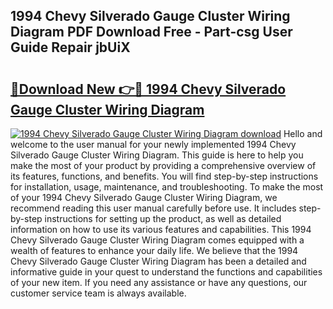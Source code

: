 ## 1994 Chevy Silverado Gauge Cluster Wiring Diagram PDF Download Free - Part-csg User Guide Repair jbUiX

# <h2><a href="http://dfr5zp.blite.top/?on=1994+Chevy+Silverado+Gauge+Cluster+Wiring+Diagram">🔗Download New 👉🔴 1994 Chevy Silverado Gauge Cluster Wiring Diagram</a></h2>

[![1994 Chevy Silverado Gauge Cluster Wiring Diagram download](https://i.imgur.com/lujVjoI.png)](http://dfr5zp.blite.top/?on=1994+Chevy+Silverado+Gauge+Cluster+Wiring+Diagram)
Hello and welcome to the user manual for your newly implemented 1994 Chevy Silverado Gauge Cluster Wiring Diagram. This guide is here to help you make the most of your product by providing a comprehensive overview of its features, functions, and benefits. You will find step-by-step instructions for installation, usage, maintenance, and troubleshooting. To make the most of your 1994 Chevy Silverado Gauge Cluster Wiring Diagram, we recommend reading this user manual carefully before use. It includes step-by-step instructions for setting up the product, as well as detailed information on how to use its various features and capabilities. This 1994 Chevy Silverado Gauge Cluster Wiring Diagram comes equipped with a wealth of features to enhance your daily life. We believe that the 1994 Chevy Silverado Gauge Cluster Wiring Diagram has been a detailed and informative guide in your quest to understand the functions and capabilities of your new item. If you need any assistance or have any questions, our customer service team is always available.
